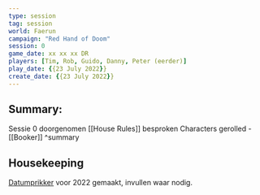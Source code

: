 ```yaml
---
type: session
tag: session
world: Faerun
campaign: "Red Hand of Doom"
session: 0
game_date: xx xx xx DR
players: [Tim, Rob, Guido, Danny, Peter (eerder)]
play_date: {{23 July 2022}}
create_date: {{23 July 2022}}
---
```


## Summary:
Sessie 0 doorgenomen
[[House Rules]] besproken
Characters gerolled - [[Booker]]
^summary

## Housekeeping
[Datumprikker](https://docs.google.com/spreadsheets/d/1iari1QhSHvxwAC0S_Iwmu689zn3FXjc7VoLOTSN8g_8/edit?usp=sharing) voor 2022 gemaakt, invullen waar nodig.




